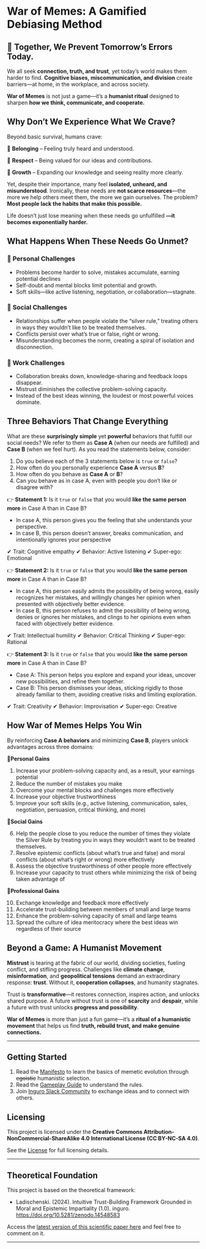 # War of Memes: A Gamified Debiasing Method

## 🚀 Together, We Prevent Tomorrow’s Errors Today.

We all seek **connection, truth, and trust**, yet today’s world makes them harder to find. **Cognitive biases, miscommunication, and division** create barriers—at home, in the workplace, and across society.

**War of Memes** is not just a game—it’s a **humanist ritual** designed to sharpen **how we think, communicate, and cooperate.**

## Why Don’t We Experience What We Crave?

Beyond basic survival, humans crave:

🔹 **Belonging** – Feeling truly heard and understood.

🔹 **Respect** – Being valued for our ideas and contributions.

🔹 **Growth** – Expanding our knowledge and seeing reality more clearly.

Yet, despite their importance, many feel **isolated, unheard, and misunderstood**. Ironically, these needs are **not scarce resources**—the more we help others meet them, the more we gain ourselves. The problem? **Most people lack the habits that make this possible.**

Life doesn’t just lose meaning when these needs go unfulfilled **—it becomes exponentially harder.**

## **What Happens When These Needs Go Unmet?**

### 🛑 **Personal Challenges**

- Problems become harder to solve, mistakes accumulate, earning potential declines
- Self-doubt and mental blocks limit potential and growth.
- Soft skills—like active listening, negotiation, or collaboration—stagnate.

### 🛑  **Social Challenges**

- Relationships suffer when people violate the “silver rule,” treating others in ways they wouldn’t like to be treated themselves.
- Conflicts persist over what’s true or false, right or wrong.
- Misunderstanding becomes the norm, creating a spiral of isolation and disconnection.

### 🛑 **Work Challenges**

- Collaboration breaks down, knowledge-sharing and feedback loops disappear.
- Mistrust diminishes the collective problem-solving capacity.
- Instead of the best ideas winning, the loudest or most powerful voices dominate.

## Three Behaviors That Change Everything

What are these **surprisingly simple** yet **powerful** behaviors that fulfill our social needs? We refer to them as **Case A** (when our needs are fulfilled) and **Case B** (when we feel hurt). As you read the statements below, consider:

1. Do you believe each of the 3 statements below is `true` or `false`?
2. How often do you personally experience **Case A** versus **B**?
3. How often do you behave as  **Case A** or **B**?
4. Can you behave as in case A, even with people you don’t like or disagree with?


👉 **Statement 1:** Is it `true` or `false` that you would **like the same person more** in Case A than in Case B?

- In case A, this person gives you the feeling that she understands your perspective.
- In case B, this person doesn’t answer, breaks communication, and intentionally ignores your perspective


✔ Trait: Cognitive empathy
✔ Behavior: Active listening
✔ Super-ego: Emotional 


👉 **Statement 2:** Is it `true` or `false` that you would **like the same person more** in Case A than in Case B?

- In case A, this person easily admits the possibility of being wrong, easily recognizes her mistakes, and willingly changes her opinion when presented with objectively better evidence.
- In case B, this person refuses to admit the possibility of being wrong, denies or ignores her mistakes, and clings to her opinions even when faced with objectively better evidence.


✔ Trait: Intellectual humility
✔ Behavior: Critical Thinking 
✔ Super-ego: Rational 


👉 **Statement 3:** Is it `true` or `false` that you would **like the same person more** in Case A than in Case B?

- Case A: This person helps you explore and expand your ideas, uncover new possibilities, and refine them together.
- Case B: This person dismisses your ideas, sticking rigidly to those already familiar to them, avoiding creative risks and limiting exploration.


✔ Trait: Creativity
✔ Behavior: Improvisation 
✔ Super-ego: Creative 

## **How War of Memes Helps You Win**

By reinforcing **Case A behaviors** and minimizing **Case B**, players unlock advantages across three domains:

🔹**Personal Gains**

1. Increase your problem-solving capacity and, as a result, your earnings potential 
2. Reduce the number of mistakes you make
3. Overcome your mental blocks and challenges more effectively 
4. Increase your objective trustworthiness
5. Improve your soft skills (e.g., active listening, communication, sales, negotiation, persuasion, critical thinking, and more)

🔹**Social Gains**

6. Help the people close to you reduce the number of times they violate the Silver Rule by treating you in ways they wouldn’t want to be treated themselves.
7. Resolve epistemic conflicts (about what’s true and false) and moral conflicts (about what’s right or wrong) more effectively
8. Assess the objective trustworthiness of other people more effectively
9. Increase your capacity to trust others while minimizing the risk of being taken advantage of 

🔹**Professional Gains**

10. Exchange knowledge and feedback more effectively
11. Accelerate trust-building between members of small and large teams
12. Enhance the problem-solving capacity of small and large teams
13. Spread the culture of idea meritocracy where the best ideas win regardless of their source

## **Beyond a Game: A Humanist Movement**

**Mistrust** is tearing at the fabric of our world, dividing societies, fueling conflict, and stifling progress. Challenges like **climate change**, **misinformation**, and **geopolitical tensions** demand an extraordinary response: **trust**. Without it, **cooperation collapses**, and humanity stagnates.

Trust is **transformative**—it restores connection, inspires action, and unlocks shared purpose. A future without trust is one of **scarcity** and **despair**, while a future with trust unlocks **progress and possibility**.

**War of Memes** is more than just a fun game—it’s a **ritual of a humanistic movement** that helps us find **truth, rebuild trust, and make genuine connections.**
  
---

## **Getting Started**

1. Read the [Manifesto](https://github.com/Inguro-OU/war-of-memes/blob/main/MANIFESTO.md) to learn the basics of memetic evolution through ~~egoistic~~ humanistic selection.
2. Read the [Gameplay Guide](https://github.com/Inguro-OU/debiased-self/blob/main/GAMEPLAY.md) to understand the rules.
3. Join [Inguro Slack Community](https://join.slack.com/t/ingurocommunity/shared_invite/zt-2x4w0640h-3_PIEqz1LphRzan9R5gXWw) to exchange ideas and to connect with others.

## Licensing

This project is licensed under the **Creative Commons Attribution-NonCommercial-ShareAlike 4.0 International License (CC BY-NC-SA 4.0)**.

See the [License](https://github.com/Inguro-OU/debiased-self/blob/main/LICENSE.md) for full licensing details.

---

## **Theoretical Foundation**

This project is based on the theoretical framework:

- Ladischenski. (2024). Intuitive Trust-Building Framework Grounded in Moral and Epistemic Impartiality (1.0). inguro. https://doi.org/10.5281/zenodo.14548583

Access the [latest version of this scientific paper here](https://docs.google.com/document/d/1kGMJGx4Vrzi9WACDVPcFq5oxaww3oydHV54CgS6Zhmc/edit?usp=sharing) and feel free to comment on it.

---
